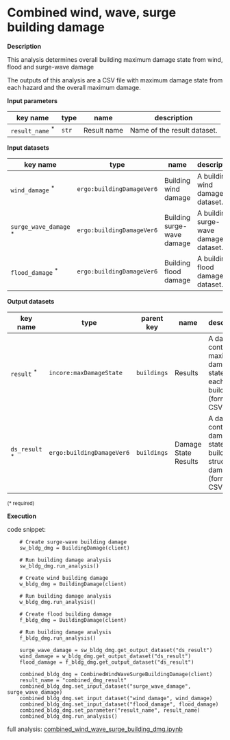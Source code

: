 # Combined wind, wave, surge building damage

**Description**

This analysis determines overall building maximum damage state from wind, flood and surge-wave damage 

The outputs of this analysis are a CSV file with maximum damage state from each hazard and the overall maximum damage.

**Input parameters**

key name | type | name | description
--- | --- | --- | ---
`result_name` <sup>*</sup> | `str` | Result name | Name of the result dataset.

**Input datasets**

key name | type | name | description
--- | --- | --- | ---
`wind_damage` <sup>*</sup> | `ergo:buildingDamageVer6` | Building wind damage |  A building wind damage dataset.
`surge_wave_damage` <sup>*</sup> | `ergo:buildingDamageVer6` | Building surge-wave damage |  A building surge-wave damage dataset.
`flood_damage` <sup>*</sup> | `ergo:buildingDamageVer6` | Building flood damage |  A building flood damage dataset.

**Output datasets**

key name | type | parent key | name                 | description
--- | --- | --- |----------------------| ---
`result` <sup>*</sup> | `incore:maxDamageState` | `buildings` | Results              | A dataset containing maximum damage state for each building<br>(format: CSV).
`ds_result` <sup>*</sup> | `ergo:buildingDamageVer6` | `buildings` | Damage State Results | A dataset containing damage states for building structural damage<br>(format: CSV).
<small>(* required)</small>

**Execution**

code snippet:

```
    # Create surge-wave building damage
    sw_bldg_dmg = BuildingDamage(client)

    # Run building damage analysis
    sw_bldg_dmg.run_analysis()    

    # Create wind building damage
    w_bldg_dmg = BuildingDamage(client)

    # Run building damage analysis
    w_bldg_dmg.run_analysis()    

    # Create flood building damage
    f_bldg_dmg = BuildingDamage(client)

    # Run building damage analysis
    f_bldg_dmg.run_analysis()    

    surge_wave_damage = sw_bldg_dmg.get_output_dataset("ds_result")
    wind_damage = w_bldg_dmg.get_output_dataset("ds_result")
    flood_damage = f_bldg_dmg.get_output_dataset("ds_result")

    combined_bldg_dmg = CombinedWindWaveSurgeBuildingDamage(client)
    result_name = "combined_dmg_result"
    combined_bldg_dmg.set_input_dataset("surge_wave_damage", surge_wave_damage)
    combined_bldg_dmg.set_input_dataset("wind_damage", wind_damage)
    combined_bldg_dmg.set_input_dataset("flood_damage", flood_damage)
    combined_bldg_dmg.set_parameter("result_name", result_name)
    combined_bldg_dmg.run_analysis()
```

full analysis: [combined_wind_wave_surge_building_dmg.ipynb](https://github.com/IN-CORE/incore-docs/blob/main/notebooks/combined_wind_wave_surge_building_dmg.ipynb)
